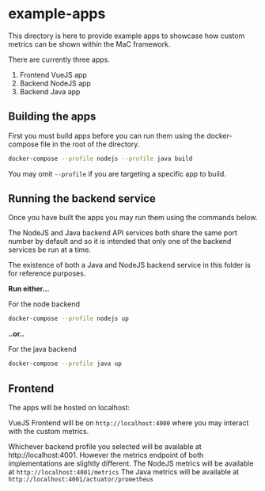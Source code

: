 # example-apps

This directory is here to provide example apps to showcase how custom metrics can be shown within the MaC framework.

There are currently three apps.

1. Frontend VueJS app
1. Backend NodeJS app
1. Backend Java app

## Building the apps

First you must build apps before you can run them using the docker-compose file in the root of the directory.

```sh
docker-compose --profile nodejs --profile java build 
```

You may omit `--profile` if you are targeting a specific app to build.

## Running the backend service

Once you have built the apps you may run them using the commands below.

The NodeJS and Java backend API services both share the same port number by default and so it is intended that only one of the backend services be run at a time.

The existence of both a Java and NodeJS backend service in this folder is for reference purposes.

**Run either...**

For the node backend
```sh
docker-compose --profile nodejs up
```

**..or..**

For the java backend
```sh
docker-compose --profile java up
```

## Frontend

The apps will be hosted on localhost:

VueJS Frontend will be on `http://localhost:4000` where you may interact with the custom metrics.

Whichever backend profile you selected will be available at http://localhost:4001. However the metrics endpoint of both implementations are slightly different.
The NodeJS metrics will be available at `http://localhost:4001/metrics`
The Java metrics will be available at `http://localhost:4001/actuator/prometheus`


